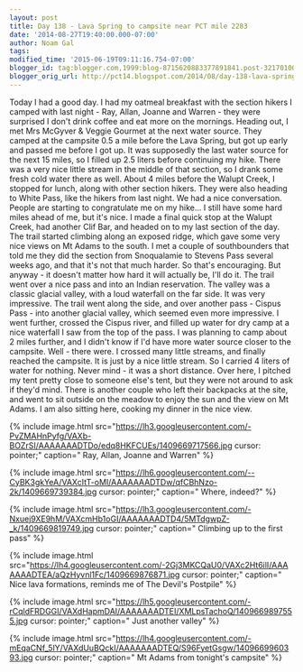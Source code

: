 ```yaml
---
layout: post
title: Day 138 - Lava Spring to campsite near PCT mile 2283
date: '2014-08-27T19:40:00.000-07:00'
author: Noam Gal
tags:
modified_time: '2015-06-19T09:11:16.754-07:00'
blogger_id: tag:blogger.com,1999:blog-8715620883377891841.post-321701009677311750
blogger_orig_url: http://pct14.blogspot.com/2014/08/day-138-lava-spring-to-campsite-near.html
---
```


 Today I had a good day.
 I had my oatmeal breakfast with the section hikers I camped with last night - Ray,
 Allan, Joanne and Warren - they were surprised I don't drink coffee and eat more on the mornings.
 Heading out,
 I met Mrs McGyver &amp; Veggie Gourmet at the next water source. They camped at the campsite 0.5 a mile before the
 Lava Spring, but got up early and passed me before I got up.
 It was supposedly the last water source for the
 next 15 miles, so I filled up 2.5 liters before continuing my hike. There was a very nice little stream in the
 middle of that section, so I drank some fresh cold water there as well.
 About 4 miles before the Walupt Creek,
 I stopped for lunch, along with other section hikers. They were also heading to White Pass, like the hikers from
 last night. We had a nice conversation. People are starting to congratulate me on my hike... I still have some hard
 miles ahead of me, but it's nice.
 I made a final quick stop at the Walupt Creek, had another Clif Bar, and
 headed on to my last section of the day.
 The trail started climbing along an exposed ridge, which gave some
 very nice views on Mt Adams to the south.
 I met a couple of southbounders that told me they did the section
 from Snoqualamie to Stevens Pass several weeks ago, and that it's not that much harder. So that's encouraging. But
 anyway - it doesn't matter how hard it will actually be, I'll do it.
 The trail went over a nice pass and into
 an Indian reservation. The valley was a classic glacial valley, with a loud waterfall on the far side. It was very
 impressive. The trail went along the side, and over another pass - Cispus Pass - into another glacial valley, which
 seemed even more impressive.
 I went further, crossed the Cispus river, and filled up water for dry camp at a
 nice waterfall I saw from the top of the pass. I was planning to camp about 2 miles further, and I didn't know if
 I'd have more water source closer to the campsite.
 Well - there were. I crossed many little streams, and
 finally reached the campsite. It is just by a nice little stream. So I carried 4 liters of water for nothing. Never
 mind - it was a short distance.
 Over here, I pitched my tent pretty close to someone else's tent, but they were
 not around to ask if they'd mind. There is another couple who left their backpacks at the site, and went to sit
 outside on the meadow to enjoy the sun and the view on Mt Adams. I am also sitting here, cooking my dinner in the
 nice view.

 
{% include image.html src="https://lh3.googleusercontent.com/-PvZMAHnPyfg/VAXb-BOZrSI/AAAAAAADTDo/edq8HKFCUEs/1409669717566.jpg cursor: pointer;" caption=" Ray, Allan, Joanne and Warren" %}

 
{% include image.html src="https://lh6.googleusercontent.com/--CyBK3gkYeA/VAXcItT-oMI/AAAAAAADTDw/qfCBhNzo-2k/1409669739384.jpg cursor: pointer;" caption=" Where, indeed?" %}

 
{% include image.html src="https://lh3.googleusercontent.com/-Nxuej9XE9hM/VAXcmHb1oGI/AAAAAAADTD4/5MTdgwpZ-_k/1409669819749.jpg cursor: pointer;" caption=" Climbing up to the first pass" %}

 
{% include image.html src="https://lh4.googleusercontent.com/-2Gj3MKCQaU0/VAXc2Ht6ilI/AAAAAAADTEA/aQzHyvnl1Fc/1409669876871.jpg cursor: pointer;" caption=" Nice lava formations, reminds me of The Devil's Postpile" %}

 
{% include image.html src="https://lh5.googleusercontent.com/-rCqldFRDGGI/VAXdHapmDAI/AAAAAAADTEI/XMLpsTachoQ/1409669897555.jpg cursor: pointer;" caption=" Just another valley" %}

 
{% include image.html src="https://lh4.googleusercontent.com/-mEqaCNf_5lY/VAXdUuBQckI/AAAAAAADTEQ/S96FyetGsgw/1409669960393.jpg cursor: pointer;" caption=" Mt Adams from tonight's campsite" %}


